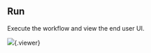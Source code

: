 ## Run

Execute the workflow and view the end user UI.

![](./doc/pic/advanced/use_widget/run.gif){.viewer}